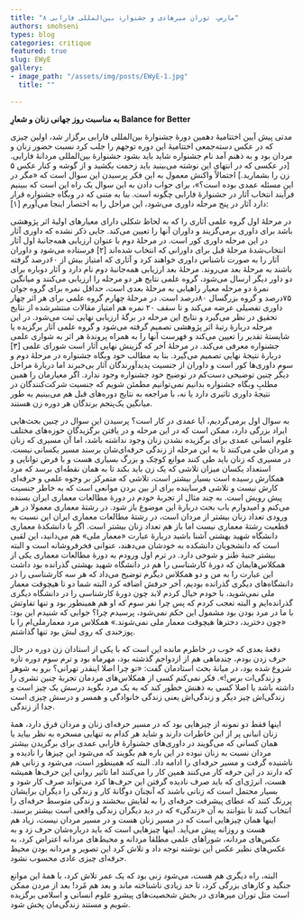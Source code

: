 ```yaml
--- 
title: "۸ مارس، توران میرهادی و جشنوارۀ بین‌المللی فارابی" 
authors: smohseni 
types: blog 
categories: critique 
featured: true
slug: EWyE 
gallery: 
- image_path: "/assets/img/posts/EWyE-1.jpg" 
  title: "" 
 
--- 
```

**به مناسبت روز جهانی زنان و شعارِ Balance for Better**

مدتی پیش آیین اختتامیۀ دهمین دورۀ جشنوارۀ بین‌المللی فارابی برگزار شد، اولین چیزی که در عکس دسته‌جمعی اختتامیۀ این دوره توجهم را جلب کرد نسبت حضور زنان و مردان بود و به ذهنم آمد نام جشنواره شاید باید بشود جشنوارۀ بین‌المللی مردانۀ فارابی. [در عکسی که در انتهای این نوشته می‌بینید باید زحمت بکشید و از گوشه و کنار عکس ۵ زن را بشمارید.] احتمالاً واکنش معمول به این فکر پرسیدن این سوال است که «مگر در این مسئله عمدی بوده است؟»، برای جواب دادن به این سوال یک راه این است که ببینیم فرآیند انتخاب آثار در جشنوارۀ فارابی چگونه است. بنا به متنی که در وبگاه جشنواره قرار دارد آثار در پنج مرحله داوری می‌شود، این مراحل را به اختصار اینجا می‌آورم [۱]:

در مرحلۀ اول گروه علمی آثاری را که به لحاظ شکلی دارای معیارهای اولیۀ اثر پژوهشی باشد برای داوری برمی‌گزیند و داوران آنها را تعیین می‌کند. جایی ذکر نشده که داوری آثار در این مرحله داوری کور است. در مرحلۀ دوم با عنوان ارزیابی همه‌جانبۀ اول آثار انتخاب‌شدۀ مرحلۀ قبل برای داورانی که انتخاب شده‌اند [۲] فرستاده می‌شود و داوران آثار را به صورت ناشناس داوری خواهند کرد و آثاری که امتیاز بیش از ۶۰درصد گرفته باشند به مرحلۀ بعد می‌روند. مرحلۀ بعد ارزیابی همه‌جانبۀ دوم نام دارد و آثار دوباره برای دو داور دیگر ارسال می‌شود، گروه علمی نتایج هر دو مرحله را ارزیابی می‌کنند و میانگین نمرۀ دو مرحله معیار راهیابی به مرحلۀ بعدی است، حداقل نمره برای گروه جوان ۷۵درصد و گروه بزرگسال ۸۰درصد است. در مرحلۀ چهارم گروه علمی برای هر اثر چهار داوری تفصیلی عرضه می‌کند و تا سقف ۲۰ نمره هم امتیاز مقالات منتشرشده از نتایج تحقیق در نظر می‌گیرد و نتایج این مرحله در برگۀ ارزیابی نهایی ثبت می‌شود. در این مرحله دربارۀ رتبۀ اثر پژوهشی تصمیم گرفته می‌شود و گروه علمی آثار برگزیده یا شایستۀ تقدیر را تعیین می‌کند و فهرست آنها را به همراه پروندۀ هر اثر به شواری علمی جشنواره معرفی می‌کند. در مرحلۀ آخر که گزینش نهایی آثار است شورای علمی [۳] دربارۀ نتیجۀ نهایی تصمیم می‌گیرد. بنا به مطالب خود وبگاه جشنواره در مرحلۀ دوم و سوم داوری‌ها کور است و داوران از جنسیت پدیدآورندگان آثار بی‌خبرند اما دربارۀ مراحل دیگر چنین توضیحی دست‌کم در توضیح خود جشنواره وجود ندارد. اگر معیارمان را همین مطلبِ وبگاه جشنواره بدانیم نمی‌توانیم مطمئن شویم که جنسیت شرکت‌کنندگان در نتیجۀ داوری تاثیری دارد یا نه، با مراجعه به نتایج دوره‌های قبل هم می‌بینیم به طور میانگین یک‌پنجم برندگان هر دوره زن هستند.

به سوال اول برمی‌گردیم، آیا عمدی در کار است؟ پرسیدن این سوال در چنین بحث‌هایی ایراد بزرگی دارد، ممکن است که در این مرحله و در یافتن برگزیدگان حوزه‌های مختلف علوم انسانی عمدی برای برگزیده نشدن زنان وجود نداشته باشد، اما آن مسیری که زنان و مردان طی می‌کنند تا به این مرحله از زندگی حرفه‌ای‌شان برسند مسیر یکسانی نیست. در مسیری که زنان باید طی کنند موانع کوچک و بزرگ بسیاری هست و با فرض توانایی و استعداد یکسان میزان تلاشی که یک زن باید بکند تا به همان نقطه‌ای برسد که مرد همکارش رسیده است بسیار بیشتر است، تلاشی که متمرکز بر وجوه علمی و حرفه‌ای کارش نیست و تلاشی فرساینده برای از بین بردن موانعی است که به خاطر جنسیت پیش رویش است. به چند مثال از تجربۀ خودم در دورۀ مطالعات معماری ایران بسنده می‌کنم و امیدوارم باب بحث دربارۀ این موضوع باز شود. در رشتۀ معماری معمولا در هر ورودی تعداد زنان بیشتر از مردان است، در رشتۀ مطالعات معماری ایران این نسبت به قطعیت رشتۀ معماری نیست اما باز هم تعداد زنان بیشتر است. اگر با دانشکدۀ معماری دانشگاه شهید بهشتی آشنا باشید دربارۀ عبارت «معمار ملی» هم می‌دانید، این لقبی است که دانشجویان دانشکده به خودشان می‌دهند، عنوانی فخرفروشانه است و البته بیشتر جنبۀ طنز و شوخی دارد. در ترم اول ورودم به دورۀ مطالعات معماری یکی از همکلا‌س‌هایمان که دورۀ کارشناسی را هم در دانشگاه شهید بهشتی گذرانده بود داشت این عبارت را به من و دو همکلاس دیگرم توضیح می‌داد که هر سه کارشناسی را در دانشگاه‌های دیگری گذرانده بودیم، آخر حرفش اضافه کرد البته شما دو تا هیچوقت معمار ملی نمی‌شوید، با خودم خیال کردم لابد چون دورۀ کارشناسی را در دانشگاه دیگری گذرانده‌ایم و البته تعجب کردم که پس چرا نفر سوم که او هم همینطور بود و تنها تفاوتش با ما در مرد بودن بود مشمول این حکم نمی‌شود، پرسیدم چرا؟ جوابی که شنیدم این بود: «چون دخترید، دخترها هیچوقت معمار ملی نمی‌شوند.» همکلاس مرد معمارملی‌ام را با پوزخندی که روی لبش بود تنها گذاشتم.

دفعۀ بعدی که خوب در خاطرم مانده این است که با یکی از استادان زن دوره در حال حرف زدن بودم، چندماهی هم از ازدواجم گذشته بود، مهرماه بود و ترم سوم دوره تازه شروع شده بود، در میانۀ بحث استادمان گفت: «تو چرا اصلا اینقدر تهرانی؟ برو به شوهر و زندگی‌ات برس!». فکر نمی‌کنم کسی از همکلاس‌های مردمان تجربۀ چنین تشری را داشته باشد یا اصلا کسی به ذهنش خطور کند که به یک مرد بگوید درسش یک چیز است و زندگی‌اش چیز دیگر و زندگی‌اش یعنی زندگی خانوادگی و همسر و درسش چیزی است جدا از زندگی.

اینها فقط دو نمونه از چیزهایی بود که در مسیر حرفه‌ای زنان و مردان فرق دارد، همۀ زنان انبانی پر از این خاطرات دارند و شاید هر کدام به تنهایی مسخره به نظر بیاید یا همان کسانی که می‌گویند در داوری‌های جشنوارۀ فارابی عمدی برای برگزیدن بیشتر مردان نسبت به زنان نبوده در این باره هم بگویند که می‌شود این چیزها را نادیده و ناشنیده گرفت و مسیر حرفه‌ای را ادامه داد. البته که همینطور است، می‌شود و زنانی هم که دارند در این حرفه کار می‌کنند همین کار را می‌کنند اما تاثیر روانی این حرف‌ها همیشه هست، انرژی‌ای که باید صرف نادیده گرفتن این حرف‌ها کرد می‌تواند صرف کار شود و بسیار محتمل است که زنانی باشند که آنچنان دوگانۀ کار و زندگی را دیگران برایشان پررنگ کنند که عطای پیشرفت حرفه‌ای را به لقایش ببخشند و زندگی متوسط حرفه‌ای را انتخاب کنند تا بتوانند به آن «زندگی» که در دید دیگران زندگی واقعی است بیشتر برسند. اینها همان چیزهایی است که در مسیر زنان هست و در مسیر مردان نیست، زیاد هم هست و روزانه پیش می‌آید. اینها چیزهایی است که باید درباره‌شان حرف زد و به عکس‌های مردانه، شوراهای علمی مطلقا مردانه و محیط‌های مردانه اعتراض کرد، به عکس‌های نظیر عکس این نوشته توجه داد و تلاش کرد این تصویر و مردانه بودن محیط حرفه‌ای چیزی عادی محسوب نشود.

البته، راه دیگری هم هست، می‌شود زنی بود که یک عمر تلاش کرد، با همۀ این موانع جنگید و کارهای بزرگی کرد، تا حد زیادی ناشناخته ماند و بعد هم مًرد! بعد از مردن ممکن است مثل توران میرهادی در بخش شخصیت‌های پیشرو علوم انسانی و اسلامی برگزیده شویم و مستند زندگی‌مان پخش شود.